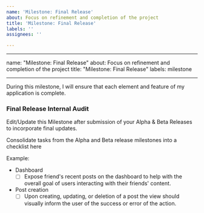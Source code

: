 ```yaml
---
name: 'Milestone: Final Release'
about: Focus on refinement and completion of the project
title: 'Milestone: Final Release'
labels: ''
assignees: ''

---
```


---

name: "Milestone: Final Release"
about: Focus on refinement and completion of the project
title: "Milestone: Final Release"
labels: milestone

---

During this milestone, I will ensure that each element and feature of my application is complete. 

### Final Release Internal Audit

Edit/Update this Milestone after submission of your Alpha & Beta Releases to incorporate final updates.

Consolidate tasks from the Alpha and Beta release milestones into a checklist here

Example:

* Dashboard
  * [ ] Expose friend's recent posts on the dashboard to help with the overall goal of users interacting with their friends' content.
* Post creation
  * [ ] Upon creating, updating, or deletion of a post the view should visually inform the user of the success or error of the action.
